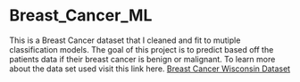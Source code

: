# Breast_Cancer_ML

This is a Breast Cancer dataset that I cleaned and fit to mutiple classification models. The goal of this project is to predict based off the patients data if their breast cancer is benign or malignant. To learn more about the data set used visit this link here. [ Breast Cancer Wisconsin Dataset](https://archive.ics.uci.edu/ml/datasets/Breast+Cancer+Wisconsin+%28Diagnostic%29)
